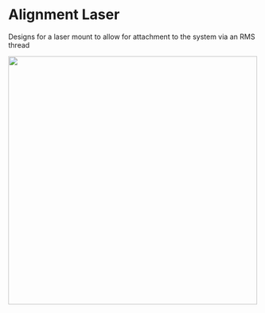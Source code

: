 # Alignment Laser

Designs for a laser mount to allow for attachment to the system via an RMS thread

<image src="AlingmentLaser.jpg" width=500px>
